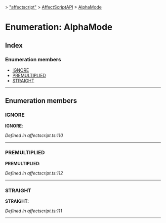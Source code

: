 [](../README.md) > ["affectscript"](../modules/_affectscript_.md) > [AffectScriptAPI](../modules/_affectscript_.affectscriptapi.md) > [AlphaMode](/_affectscript_.affectscriptapi.alphamode.md)

# Enumeration: AlphaMode

## Index

### Enumeration members

* [IGNORE](_affectscript_.affectscriptapi.alphamode.md#ignore)
* [PREMULTIPLIED](_affectscript_.affectscriptapi.alphamode.md#premultiplied)
* [STRAIGHT](_affectscript_.affectscriptapi.alphamode.md#straight)

---

## Enumeration members

<a id="ignore"></a>

###  IGNORE

**IGNORE**: 

*Defined in affectscript.ts:110*

___
<a id="premultiplied"></a>

###  PREMULTIPLIED

**PREMULTIPLIED**: 

*Defined in affectscript.ts:112*

___
<a id="straight"></a>

###  STRAIGHT

**STRAIGHT**: 

*Defined in affectscript.ts:111*

___

